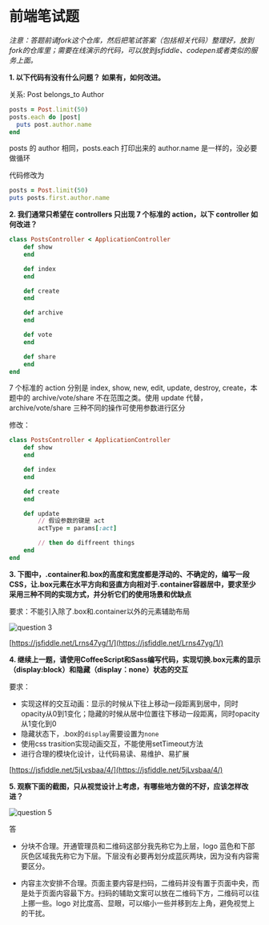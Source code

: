 # 前端笔试题

_注意：答题前请fork这个仓库，然后把笔试答案（包括相关代码）整理好，放到fork的仓库里；需要在线演示的代码，可以放到jsfiddle、codepen或者类似的服务上面。_

__1. 以下代码有没有什么问题？ 如果有，如何改进。__

关系: Post belongs_to Author

```ruby
posts = Post.limit(50)
posts.each do |post|
  puts post.author.name
end
```

posts 的 author 相同，posts.each 打印出来的 author.name 是一样的，没必要做循环

代码修改为

```ruby
posts = Post.limit(50)
puts posts.first.author.name
```


__2. 我们通常只希望在 controllers 只出现 7 个标准的 action，以下 controller 如何改进？__

```ruby
class PostsController < ApplicationController
    def show
    end

    def index
    end

    def create
    end

    def archive
    end

    def vote
    end

    def share
    end
end
```

7 个标准的 action 分别是 index, show, new, edit, update, destroy, create，本题中的 archive/vote/share 不在范围之类。使用 update 代替，archive/vote/share 三种不同的操作可使用参数进行区分

修改：

```ruby
class PostsController < ApplicationController
    def show
    end

    def index
    end

    def create
    end

    def update
        // 假设参数的键是 act
        actType = params[:act]

        // then do diffreent things
    end
end
```


__3. 下图中，.container和.box的高度和宽度都是浮动的、不确定的，编写一段CSS，让.box元素在水平方向和竖直方向相对于.container容器居中，要求至少采用三种不同的实现方式，并分析它们的使用场景和优缺点__

要求：不能引入除了.box和.container以外的元素辅助布局

![question 3](https://raw.githubusercontent.com/mycolorway/front-end-interview/master/images/q4.png)

[https://jsfiddle.net/Lrns47yg/1/](https://jsfiddle.net/Lrns47yg/1/)

__4. 继续上一题，请使用CoffeeScript和Sass编写代码，实现切换.box元素的显示（display:block）和隐藏（display：none）状态的交互__

要求：
* 实现这样的交互动画：显示的时候从下往上移动一段距离到居中，同时opacity从0到1变化；隐藏的时候从居中位置往下移动一段距离，同时opacity从1变化到0
* 隐藏状态下，.box的`display`需要设置为`none`
* 使用css trasition实现动画交互，不能使用setTimeout方法
* 进行合理的模块化设计，让代码易读、易维护、易扩展

[https://jsfiddle.net/5jLvsbaa/4/](https://jsfiddle.net/5jLvsbaa/4/)

__5. 观察下面的截图，只从视觉设计上考虑，有哪些地方做的不好，应该怎样改进？__

![question 5](https://raw.githubusercontent.com/mycolorway/front-end-interview/master/images/q6.png)

答

- 分块不合理。开通管理员和二维码这部分我先称它为上层，logo 蓝色和下部灰色区域我先称它为下层。下层没有必要再划分成蓝灰两块，因为没有内容需要区分。

- 内容主次安排不合理。页面主要内容是扫码，二维码并没有置于页面中央，而是处于页面内容最下方。扫码的辅助文案可以放在二维码下方，二维码可以往上挪一些。logo 对比度高、显眼，可以缩小一些并移到左上角，避免视觉上的干扰。
